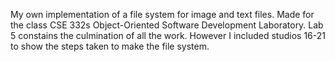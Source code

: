 My own implementation of a file system for image and text files. Made for the class CSE 332s Object-Oriented Software Development Laboratory. Lab 5 constains the culmination of all the work. However I included studios 16-21 to show the steps taken to make the file system.
